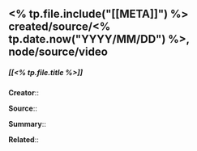
<% tp.file.include("[[META]]") %> created/source/<% tp.date.now("YYYY/MM/DD") %>, node/source/video
---

##### [[<% tp.file.title %>]]
**Creator**:: 
 
**Source**:: 

**Summary**:: 

**Related**::